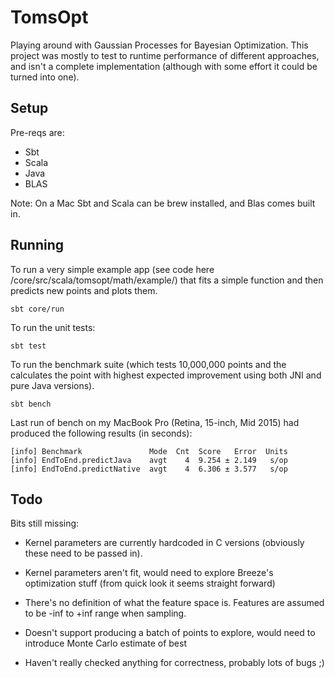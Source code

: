 # TomsOpt

Playing around with Gaussian Processes for Bayesian Optimization. This project was mostly to test to runtime performance
of different approaches, and isn't a complete implementation (although with some effort it could be turned into one).

## Setup

Pre-reqs are:

* Sbt
* Scala
* Java
* BLAS

Note: On a Mac Sbt and Scala can be brew installed, and Blas comes built in.

## Running

To run a very simple example app (see code here /core/src/scala/tomsopt/math/example/) that fits a simple function
and then predicts new points and plots them.

```
sbt core/run
```

To run the unit tests:

```
sbt test
```

To run the benchmark suite (which tests 10,000,000 points and the calculates the point with highest
expected improvement using both JNI and pure Java versions).

```
sbt bench
```

Last run of bench on my MacBook Pro (Retina, 15-inch, Mid 2015) had produced the following results (in seconds):

```
[info] Benchmark               Mode  Cnt  Score   Error  Units
[info] EndToEnd.predictJava    avgt    4  9.254 ± 2.149   s/op
[info] EndToEnd.predictNative  avgt    4  6.306 ± 3.577   s/op
```

## Todo

Bits still missing:

* Kernel parameters are currently hardcoded in C versions (obviously these need to be passed in).

* Kernel parameters aren't fit, would need to explore Breeze's optimization stuff (from quick look it seems straight forward)

* There's no definition of what the feature space is. Features are assumed to be -inf to +inf range when sampling.

* Doesn't support producing a batch of points to explore, would need to introduce Monte Carlo estimate of best

* Haven't really checked anything for correctness, probably lots of bugs ;)


